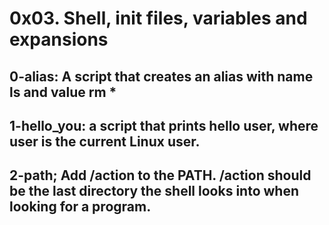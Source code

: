 # 0x03. Shell, init files, variables and expansions


## 0-alias: A script that creates an alias with name ls and value rm *

## 1-hello_you: a script that prints hello user, where user is the current Linux user.

## 2-path; Add /action to the PATH. /action should be the last directory the shell looks into when looking for a program.

